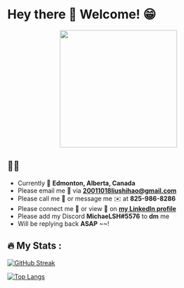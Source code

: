 # Hey there :wave: Welcome! :grin:
<div id="header" align="center">
  <img src="https://media1.giphy.com/media/1sgetPM00wWqJpVUTl/giphy.gif?cid=ecf05e479pg19fpgvjnf105e9b34hexgswzsags41c5zw9pg&rid=giphy.gif&ct=s" width="266"/>
</div>

## :technologist:
- Currently :round_pushpin: **Edmonton, Alberta, Canada**
- Please email me :e-mail: via **20011018liushihao@gmail.com**
- Please call me :calling: or message me :envelope: at **825-986-8286**
- Please connect me :handshake: or view :eyes: on [**my LinkedIn profile**](https://www.linkedin.com/in/michael-liu-lsh20011018/)
- Please add my Discord **MichaeLSH#5576** to **dm** me
- Will be replying back **ASAP** ~~!


## 🔥 My Stats :

[![GitHub Streak](http://github-readme-streak-stats.herokuapp.com?user=MichaelLsh&theme=dark&background=000000)](https://git.io/streak-stats)



[![Top Langs](https://github-readme-stats.vercel.app/api/top-langs/?username=MichaelLsh&layout=compact)](https://github.com/MichaelLsh/github-readme-stats)
